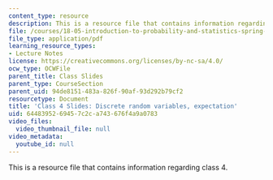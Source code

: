 ```yaml
---
content_type: resource
description: This is a resource file that contains information regarding class 4.
file: /courses/18-05-introduction-to-probability-and-statistics-spring-2014/6448395269457c2ca743676f4a9a0783_MIT18_05S14_class4_slides.pdf
file_type: application/pdf
learning_resource_types:
- Lecture Notes
license: https://creativecommons.org/licenses/by-nc-sa/4.0/
ocw_type: OCWFile
parent_title: Class Slides
parent_type: CourseSection
parent_uid: 94de8151-483a-826f-90af-93d292b79cf2
resourcetype: Document
title: 'Class 4 Slides: Discrete random variables, expectation'
uid: 64483952-6945-7c2c-a743-676f4a9a0783
video_files:
  video_thumbnail_file: null
video_metadata:
  youtube_id: null
---
```

This is a resource file that contains information regarding class 4.